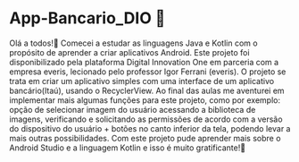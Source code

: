 # App-Bancario_DIO 🏦 
Olá a todos!👋 
Comecei a estudar as linguagens Java e Kotlin com o propósito de aprender a criar aplicativos Android. 
Este projeto foi disponibilizado pela plataforma Digital Innovation One em parceria com a empresa everis, lecionado pelo professor Igor Ferrani (everis).
O projeto se trata em criar um aplicativo simples com uma interface de um aplicativo bancário(Itaú), usando o RecyclerView.
Ao final das aulas me aventurei em implementar mais algumas funções para este projeto, como por exemplo: opção de selecionar imagem do usuário acessando a biblioteca de imagens, verificando e solicitando as permissões de acordo com a versão do dispositivo  do usuário + botões no canto inferior da tela, podendo levar a mais outras possibilidades.
Com este projeto pude aprender mais sobre o Android Studio e a linguagem Kotlin e isso é muito gratificante!🙏
